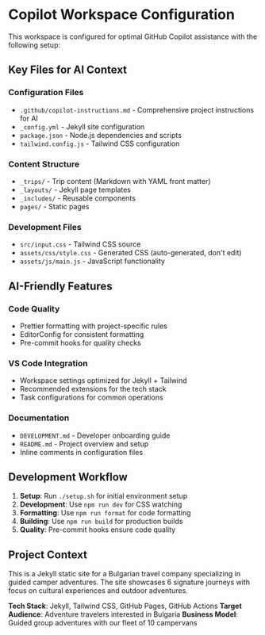 # Copilot Workspace Configuration

This workspace is configured for optimal GitHub Copilot assistance with the
following setup:

## Key Files for AI Context

### Configuration Files

- `.github/copilot-instructions.md` - Comprehensive project instructions for AI
- `_config.yml` - Jekyll site configuration
- `package.json` - Node.js dependencies and scripts
- `tailwind.config.js` - Tailwind CSS configuration

### Content Structure

- `_trips/` - Trip content (Markdown with YAML front matter)
- `_layouts/` - Jekyll page templates
- `_includes/` - Reusable components
- `pages/` - Static pages

### Development Files

- `src/input.css` - Tailwind CSS source
- `assets/css/style.css` - Generated CSS (auto-generated, don't edit)
- `assets/js/main.js` - JavaScript functionality

## AI-Friendly Features

### Code Quality

- Prettier formatting with project-specific rules
- EditorConfig for consistent formatting
- Pre-commit hooks for quality checks

### VS Code Integration

- Workspace settings optimized for Jekyll + Tailwind
- Recommended extensions for the tech stack
- Task configurations for common operations

### Documentation

- `DEVELOPMENT.md` - Developer onboarding guide
- `README.md` - Project overview and setup
- Inline comments in configuration files

## Development Workflow

1. **Setup**: Run `./setup.sh` for initial environment setup
2. **Development**: Use `npm run dev` for CSS watching
3. **Formatting**: Use `npm run format` for code formatting
4. **Building**: Use `npm run build` for production builds
5. **Quality**: Pre-commit hooks ensure code quality

## Project Context

This is a Jekyll static site for a Bulgarian travel company specializing in
guided camper adventures. The site showcases 6 signature journeys with focus on
cultural experiences and outdoor adventures.

**Tech Stack**: Jekyll, Tailwind CSS, GitHub Pages, GitHub Actions **Target
Audience**: Adventure travelers interested in Bulgaria **Business Model**:
Guided group adventures with our fleet of 10 campervans
